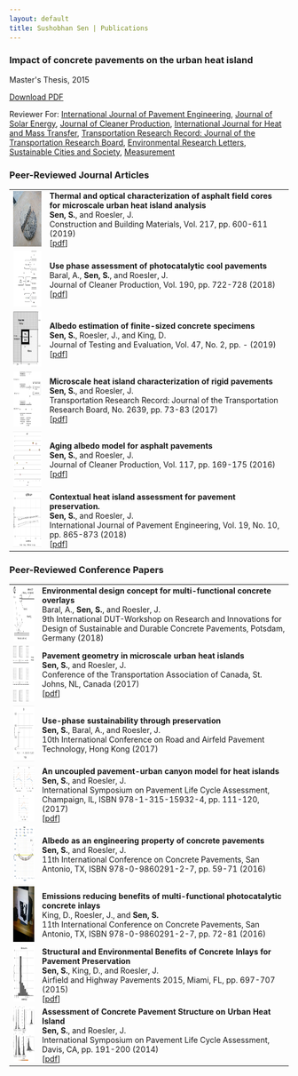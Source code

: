 ```yaml
---
layout: default
title: Sushobhan Sen | Publications
---
```


<div class="container">
	<div class="row">
		<div class="col-md-3 banner-custom">
			<h3 class="banner-title">Impact of concrete pavements on the urban heat island</h3>
			<p>Master's Thesis, 2015</p>
			<a href="http://hdl.handle.net/2142/88095" target="_blank" class="banner-button"><i class="fa fa-cloud-download" aria-hidden="true"></i> Download PDF</a>
		</div><!--col-md-3-->
	</div><!--row-->
</div><!--container-->

Reviewer For: [International Journal of Pavement Engineering](http://www.tandfonline.com/loi/gpav20), [Journal of Solar Energy](https://www.journals.elsevier.com/solar-energy/), [Journal of Cleaner Production](https://www.journals.elsevier.com/journal-of-cleaner-production/), [International Journal for Heat and Mass Transfer](https://www.journals.elsevier.com/international-journal-of-heat-and-mass-transfer/), [Transportation Research Record: Journal of the Transportation Research Board](http://trrjournalonline.trb.org/loi/trr), [Environmental Research Letters](http://iopscience.iop.org/journal/1748-9326), [Sustainable Cities and Society](https://www.journals.elsevier.com/sustainable-cities-and-society), [Measurement](https://www.journals.elsevier.com/measurement)

### Peer-Reviewed Journal Articles

<table class="table table-striped table-hover">
	<tr>
		<td class="col-md-2"><img src="./images/asphalt-cores.jpg" alt="view-factors" height="100px" width="100px"></td>
		<td><b>Thermal and optical characterization of asphalt field cores for microscale urban heat island analysis</b> <br> <b>Sen, S.</b>, and Roesler, J. <br> Construction and Building Materials, Vol. 217, pp. 600-611 (2019) <br> [<a href="https://www.sciencedirect.com/science/article/pii/S0950061819312619" target="_blank">pdf</a>]</td>
	</tr>
	<tr>
		<td class="col-md-2"><img src="./images/photocatalytic-cool-pavements.jpg" alt="view-factors" height="100px" width="100px"></td>
		<td><b>Use phase assessment of photocatalytic cool pavements</b> <br> Baral, A., <b>Sen, S.</b>, and Roesler, J. <br> Journal of Cleaner Production, Vol. 190, pp. 722-728 (2018) <br> [<a href="https://www.sciencedirect.com/science/article/pii/S095965261831182X" target="_blank">pdf</a>]</td>
	</tr>
	<tr>
		<td class="col-md-2"><img src="./images/view-factors.jpg" alt="view-factors" height="100px" width="100px"></td>
		<td><b>Albedo estimation of finite-sized concrete specimens</b> <br> <b>Sen, S.</b>, Roesler, J., and King, D. <br> Journal of Testing and Evaluation, Vol. 47, No. 2, pp. - (2019) <br> [<a href="https://compass.astm.org/DIGITAL_LIBRARY/JOURNALS/TESTEVAL/PAGES/JTE20170059.htm" target="_blank">pdf</a>]</td>
	</tr>
	<tr>
		<td class="col-md-2"><img src="./images/microscale-uhi.jpg" alt="microscale-uhi" height="100px" width="100px"></td>
		<td><b>Microscale heat island characterization of rigid pavements</b> <br> <b>Sen, S.</b>, and Roesler, J. <br> Transportation Research Record: Journal of the Transportation Research Board, No. 2639, pp. 73-83 (2017) <br> [<a href="http://trrjournalonline.trb.org/doi/10.3141/2639-10" target="_blank">pdf</a>]</td> 
	</tr>
	<tr>
		<td class="col-md-2"><img src="./images/aging-albedo.jpg" alt="aging-albedo" height="100px" width="100px"></td>
		<td><b>Aging albedo model for asphalt pavements</b> <br> <b>Sen, S.</b>, and Roesler, J. <br> Journal of Cleaner Production, Vol. 117, pp. 169-175 (2016) <br> [<a href="http://www.sciencedirect.com/science/article/pii/S0959652616000378" target="_blank">pdf</a>]</td> 
	</tr>
	<tr>
		<td class="col-md-2"><img src="./images/context-uhi.jpg" alt="context-uhi" height="100px" width="100px"></td>
		<td><b>Contextual heat island assessment for pavement preservation.</b> <br> <b>Sen, S.</b>, and Roesler, J. <br> International Journal of Pavement Engineering, Vol. 19, No. 10, pp. 865-873 (2018) <br> [<a href="http://www.tandfonline.com/doi/full/10.1080/10298436.2016.1213842" target="_blank">pdf</a>]</td> 
	</tr>
</table>

### Peer-Reviewed Conference Papers

<table class="table table-striped table-hover">
	<tr>
		<td class="col-md-2"><img src="./images/potsdam-2018.jpg" alt="tac-2017" height="100px" width="100px"></td>
		<td><b>Environmental design concept for multi-functional concrete overlays</b> <br> Baral, A., <b>Sen, S.</b>, and Roesler, J. <br> 9th International DUT-Workshop on Research and Innovations for Design of Sustainable and Durable Concrete Pavements, Potsdam, Germany (2018) </td>
	</tr>
	<tr>
		<td class="col-md-2"><img src="./images/tac-2017.jpg" alt="tac-2017" height="100px" width="100px"></td>
		<td><b>Pavement geometry in microscale urban heat islands</b> <br> <b>Sen, S.</b>, and Roesler, J. <br> Conference of the Transportation Association of Canada, St. Johns, NL, Canada (2017) <br> [<a href="http://www.tac-atc.ca/sites/default/files/conf_papers/sens_-_pavement_geometry_in_microscale_urban_heat_islands.pdf" target="_blank">pdf</a>] </td>
	</tr>
	<tr>
		<td class="col-md-2"><img src="./images/icpt-2017.jpg" alt="icpt-2017" height="100px" width="100px"></td>
		<td><b>Use-phase sustainability through preservation</b> <br> <b>Sen, S.</b>, Baral, A., and Roesler, J. <br> 10th International Conference on Road and Airfeld Pavement Technology, Hong Kong (2017)</td>
	</tr>
	<tr>
		<td class="col-md-2"><img src="./images/plca-2017.jpg" alt="plca-2017" height="100px" width="100px"></td>
		<td><b>An uncoupled pavement-urban canyon model for heat islands</b> <br> <b>Sen, S.</b>, and Roesler, J. <br> International Symposium on Pavement Life Cycle Assessment, Champaign, IL, ISBN 978-1-315-15932-4, pp. 111-120, (2017) <br> [<a href="https://www.taylorfrancis.com/books/9781351659222" target="_blank">pdf</a>] </td>
	</tr>
	<tr>
		<td class="col-md-2"><img src="./images/iccp-2016.jpg" alt="iccp-2016" height="100px" width="100px"></td>
		<td><b>Albedo as an engineering property of concrete pavements</b> <br> <b>Sen, S.</b>, and Roesler, J. <br> 11th International Conference on Concrete Pavements, San Antonio, TX, ISBN 978-0-9860291-2-7, pp. 59-71 (2016)</td>
	</tr>
	<tr>
		<td class="col-md-2"><img src="./images/iccp-2016-2.jpg" alt="iccp-2016-2" height="100px" width="100px"></td>
		<td><b>Emissions reducing benefits of multi-functional photocatalytic concrete inlays</b> <br> King, D., Roesler, J., and <b>Sen, S.</b> <br> 11th International Conference on Concrete Pavements, San Antonio, TX, ISBN 978-0-9860291-2-7, pp. 72-81 (2016)</td>
	</tr>
	<tr>
		<td class="col-md-2"><img src="./images/asce-2015.jpg" alt="asce-2015" height="100px" width="100px"></td>
		<td><b>Structural and Environmental Benefits of Concrete Inlays for Pavement Preservation</b> <br> <b>Sen, S.</b>, King, D., and Roesler, J. <br> Airfield and Highway Pavements 2015, Miami, FL, pp. 697-707 (2015) <br> [<a href="https://ascelibrary.org/doi/10.1061/9780784479216.062" target="_blank">pdf</a>] </td>
	</tr>
	<tr>
		<td class="col-md-2"><img src="./images/plca-2014.jpg" alt="plca-2014" height="100px" width="100px"></td>
		<td><b>Assessment of Concrete Pavement Structure on Urban Heat Island</b> <br> <b>Sen, S.</b>, and Roesler, J. <br> International Symposium on Pavement Life Cycle Assessment, Davis, CA, pp. 191-200 (2014) <br> [<a href="http://www.ucprc.ucdavis.edu/p-LCA2014/media/pdf/Papers/LCA14_Urban%20Heat%20Island.pdf" target="_blank">pdf</a>] </td>
	</tr>
</table>

